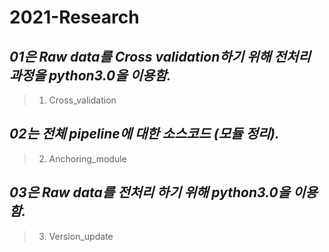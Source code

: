 2021-Research
========
  
*01은 Raw data를 Cross validation하기 위해 전처리 과정을 python3.0을 이용함.*
--------  
> 01. Cross_validation  

*02는 전체 pipeline에 대한 소스코드 (모듈 정리).*
--------  
> 02. Anchoring_module  

*03은 Raw data를 전처리 하기 위해 python3.0을 이용함.*  
--------  
> 03. Version_update  
